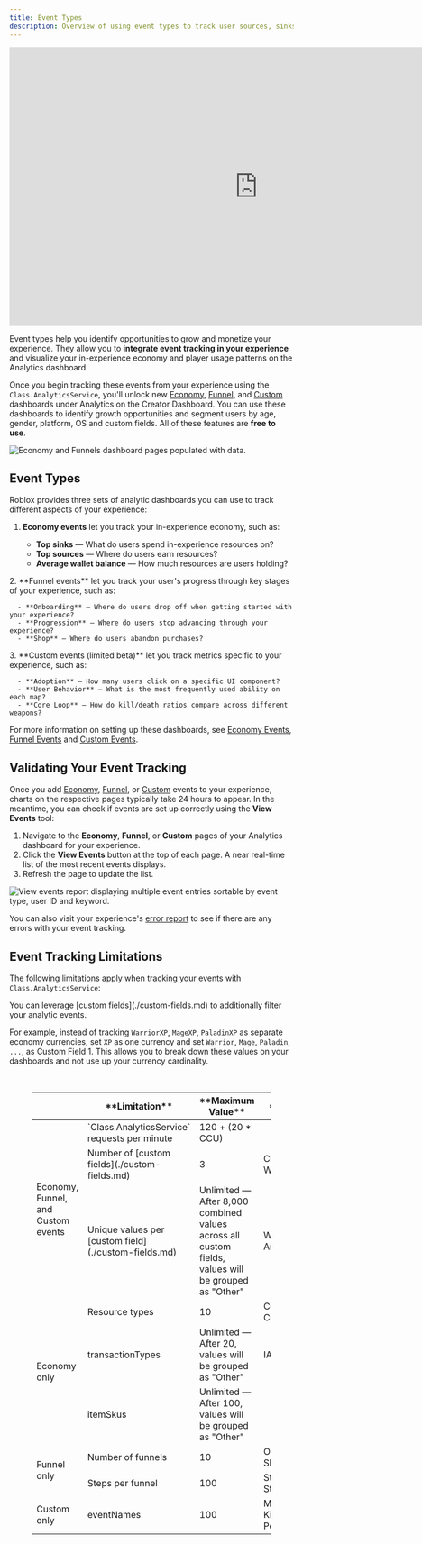 ```yaml
---
title: Event Types
description: Overview of using event types to track user sources, sinks and milestones in your experience.
---
```


<iframe width="880" height="495" src="https://www.youtube-nocookie.com/embed/NFLP-FVv834" title="YouTube video player" frameborder="0" allow="accelerometer; autoplay; clipboard-write; encrypted-media; gyroscope; picture-in-picture; web-share" allowfullscreen></iframe> <br />

Event types help you identify opportunities to grow and monetize your experience. They allow you to **integrate event tracking in your experience** and visualize your in-experience economy and player usage patterns on the Analytics dashboard

Once you begin tracking these events from your experience using the `Class.AnalyticsService`, you'll unlock new [Economy](./economy-events.md), [Funnel](./funnel-events.md), and [Custom](./custom-events.md) dashboards under Analytics on the Creator Dashboard. You can use these dashboards to identify growth opportunities and segment users by age, gender, platform, OS and custom fields. All of these features are **free to use**.

<img src="../../assets/analytics/event-types/Overview-Economy-Funnels.png" alt="Economy and Funnels dashboard pages populated with data."/>

## Event Types

Roblox provides three sets of analytic dashboards you can use to track different aspects of your experience:

1. **Economy events** let you track your in-experience economy, such as:

   - **Top sinks** — What do users spend in-experience resources on?
   - **Top sources** — Where do users earn resources?
   - **Average wallet balance** — How much resources are users holding?

<p />
2. **Funnel events** let you track your user's progress through key stages of your experience, such as:

      - **Onboarding** — Where do users drop off when getting started with your experience?
      - **Progression** — Where do users stop advancing through your experience?
      - **Shop** — Where do users abandon purchases?

<p />
3. **Custom events (limited beta)**  let you track metrics specific to your experience, such as:

      - **Adoption** — How many users click on a specific UI component?
      - **User Behavior** — What is the most frequently used ability on each map?
      - **Core Loop** — How do kill/death ratios compare across different weapons?

For more information on setting up these dashboards, see [Economy Events](./economy-events.md), [Funnel Events](./funnel-events.md) and [Custom Events](./custom-events.md).

## Validating Your Event Tracking

Once you add [Economy](./economy-events.md), [Funnel](./funnel-events.md), or [Custom](./custom-events.md) events to your experience, charts on the respective pages typically take 24 hours to appear. In the meantime, you can check if events are set up correctly using the **View Events** tool:

1. Navigate to the **Economy**, **Funnel**, or **Custom** pages of your Analytics dashboard for your experience.
2. Click the **View Events** button at the top of each page. A near real-time list of the most recent events displays.
3. Refresh the page to update the list.

<img src="../../assets/analytics/event-types/Event-Tracking.png" alt="View events report displaying multiple event entries sortable by event type, user ID and keyword."/>

You can also visit your experience's [error report](./error-report.md) to see if there are any errors with your event tracking.

## Event Tracking Limitations

The following limitations apply when tracking your events with `Class.AnalyticsService`:

<Alert severity = 'warning'>
You can leverage [custom fields](./custom-fields.md) to additionally filter your analytic events.

For example, instead of tracking `WarriorXP`, `MageXP`, `PaladinXP` as separate economy currencies, set `XP` as one currency and set `Warrior`, `Mage`, `Paladin`, `...`, as Custom Field 1. This allows you to break down these values on your dashboards and not use up your currency cardinality.
</Alert>

<figure>
<br />
<table><thead>
  <tr>
    <th></th>
    <th>**Limitation**</th>
    <th>**Maximum Value**</th>
    <th>**Examples**</th>
  </tr></thead>
<tbody>
  <tr>
    <td rowspan="3">Economy, Funnel, and Custom events</td>
    <td>`Class.AnalyticsService` requests per minute</td>
    <td>120 + (20 * CCU)</td>
    <td></td>
  </tr>
  <tr>
    <td>Number of [custom fields](./custom-fields.md)</td>
    <td>3</td>
    <td>Class, Level, Weapon</td>
  </tr>
  <tr>
    <td>Unique values per [custom field](./custom-fields.md)</td>
    <td>Unlimited — After 8,000 combined values across all custom fields, values will be grouped as "Other"</td>
    <td>Warrior, Mage, Archer</td>
  </tr>
  <tr>
    <td rowspan="3">Economy only</td>
    <td>Resource types</td>
    <td>10</td>
    <td>Coins, Gold, Credits</td>
  </tr>
  <tr>
    <td>transactionTypes</td>
    <td>Unlimited — After 20, values will be grouped as "Other"</td>
    <td>IAP, Gameplay</td>
  </tr>
  <tr>
    <td>itemSkus</td>
    <td>Unlimited — After 100, values will be grouped as "Other"</td>
    <td></td>
  </tr>
  <tr>
    <td rowspan="2">Funnel only</td>
    <td>Number of funnels</td>
    <td>10</td>
    <td>Onboarding, Shop</td>
  </tr>
  <tr>
    <td>Steps per funnel</td>
    <td>100</td>
    <td>Step 1, Step 2, Step 3</td>
  </tr>
  <tr>
    <td rowspan="3">Custom only</td>
    <td>eventNames</td>
    <td>100</td>
    <td>MonsterDefeated, KillDeathRatio, PetAdoption</td>
  </tr>
</tbody>
</table>
</figure>
